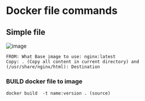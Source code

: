 
# Docker file commands



## Simple file

![image](https://user-images.githubusercontent.com/29054168/212773352-261eb7bc-91de-4bd5-8bb0-84ef0a0ed8b1.png)


```
FROM: What Base image to use: nginx:latest
Copy: . (Copy all content in current directory) and  (/usr/share/nginx/html): Destination
```

### BUILD docker file to image
```
docker build  -t name:version . (source)
```


